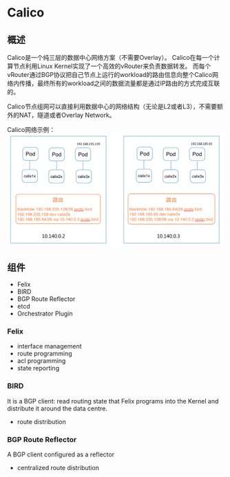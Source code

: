# Calico
## 概述
Calico是一个纯三层的数据中心网络方案（不需要Overlay）。
Calico在每一个计算节点利用Linux Kernel实现了一个高效的vRouter来负责数据转发。
而每个vRouter通过BGP协议把自己节点上运行的workload的路由信息向整个Calico网络内传播，最终所有的workload之间的数据流量都是通过IP路由的方式完成互联的。

Calico节点组网可以直接利用数据中心的网络结构（无论是L2或者L3），不需要额外的NAT，隧道或者Overlay Network。

Calico网络示例：
![](pics/calico-flow.png)

## 组件
* Felix
* BIRD
* BGP Route Reflector
* etcd
* Orchestrator Plugin

### Felix
* interface management
* route programming
* acl programming
* state reporting

### BIRD
It is a BGP client: read routing state that Felix programs into the Kernel and distribute it around the data centre.

* route distribution

### BGP Route Reflector
A BGP client configured as a reflector
* centralized route distribution
